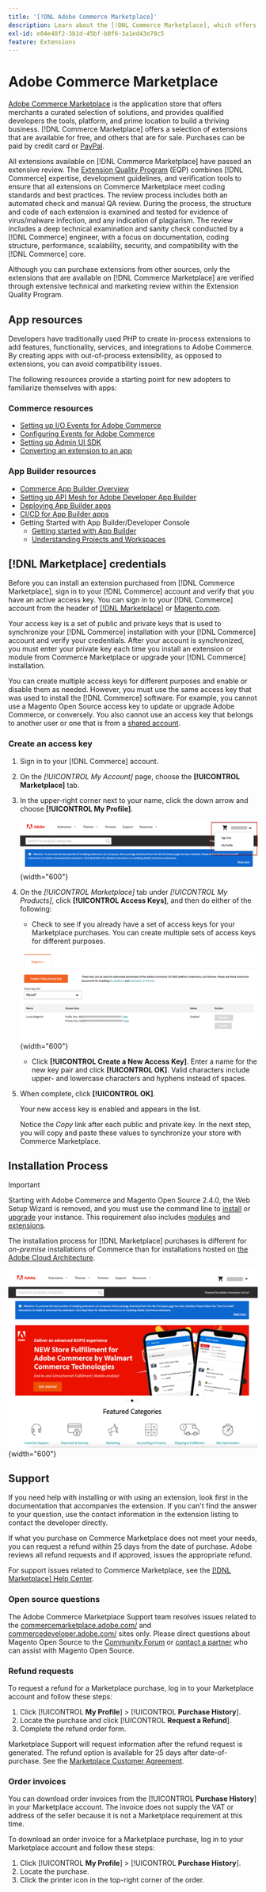 ```yaml
---
title: '[!DNL Adobe Commerce Marketplace]'
description: Learn about the [!DNL Commerce Marketplace], which offers merchants a curated selection of solutions, and provides qualified developers the tools, platform, and prime location to build a thriving business.
exl-id: e04e48f2-3b1d-45bf-b0f6-3a1ed43e78c5
feature: Extensions
---
```

# Adobe Commerce Marketplace

[Adobe Commerce Marketplace][1] is the application store that offers merchants a curated selection of solutions, and provides qualified developers the tools, platform, and prime location to build a thriving business. [!DNL Commerce Marketplace] offers a selection of extensions that are available for free, and others that are for sale. Purchases can be paid by credit card or [PayPal][2].

All extensions available on [!DNL Commerce Marketplace] have passed an extensive review. The [Extension Quality Program][3] (EQP) combines [!DNL Commerce] expertise, development guidelines, and verification tools to ensure that all extensions on Commerce Marketplace meet coding standards and best practices. The review process includes both an automated check and manual QA review. During the process, the structure and code of each extension is examined and tested for evidence of virus/malware infection, and any indication of plagiarism. The review includes a deep technical examination and sanity check conducted by a [!DNL Commerce] engineer, with a focus on documentation, coding structure, performance, scalability, security, and compatibility with the [!DNL Commerce] core.

Although you can purchase extensions from other sources, only the extensions that are available on [!DNL Commerce Marketplace] are verified through extensive technical and marketing review within the Extension Quality Program.

## App resources

Developers have traditionally used PHP to create in-process extensions to add features, functionality, services, and integrations to Adobe Commerce. By creating apps with out-of-process extensibility, as opposed to extensions, you can avoid compatibility issues.

The following resources provide a starting point for new adopters to familiarize themselves with apps:

### Commerce resources

-  [Setting up I/O Events for Adobe Commerce](https://developer.adobe.com/commerce/extensibility/events/)
-  [Configuring Events for Adobe Commerce](https://developer.adobe.com/commerce/extensibility/events/configure-commerce/)
-  [Setting up Admin UI SDK](https://developer.adobe.com/commerce/extensibility/admin-ui-sdk/)
-  [Converting an extension to an app](https://developer.adobe.com/commerce/extensibility/app-development/#how-do-i-port-an-extension-into-an-app)

### App Builder resources

-  [Commerce App Builder Overview](https://developer.adobe.com/commerce/extensibility/app-development/)
-  [Setting up API Mesh for Adobe Developer App Builder](https://developer.adobe.com/graphql-mesh-gateway/gateway/getting-started/)
-  [Deploying App Builder apps](https://developer.adobe.com/app-builder/docs/guides/deployment/)
-  [CI/CD for App Builder apps](https://developer.adobe.com/app-builder/docs/guides/deployment/ci_cd_for_firefly_apps/)
-  Getting Started with App Builder/Developer Console
   -  [Getting started with App Builder](https://developer.adobe.com/app-builder/docs/getting_started/)
   -  [Understanding Projects and Workspaces](https://developer.adobe.com/app-builder/docs/resources/videos/exploring/projects-and-workspaces/)

## [!DNL Marketplace] credentials

Before you can install an extension purchased from [!DNL Commerce Marketplace], sign in to your [!DNL Commerce] account and verify that you have an active access key. You can sign in to your [!DNL Commerce] account from the header of [[!DNL Marketplace]][1] or [Magento.com][6].

Your access key is a set of public and private keys that is used to synchronize your [!DNL Commerce] installation with your [!DNL Commerce] account and verify your credentials. After your account is synchronized, you must enter your private key each time you install an extension or module from Commerce Marketplace or upgrade your [!DNL Commerce] installation.

You can create multiple access keys for different purposes and enable or disable them as needed. However, you must use the same access key that was used to install the [!DNL Commerce] software. For example, you cannot use a Magento Open Source access key to update or upgrade Adobe Commerce, or conversely. You also cannot use an access key that belongs to another user or one that is from a [shared account](commerce-account-share.md).

### Create an access key

1. Sign in to your [!DNL Commerce] account.

1. On the _[!UICONTROL My Account]_ page, choose the **[!UICONTROL Marketplace]** tab.

1. In the upper-right corner next to your name, click the down arrow and choose **[!UICONTROL My Profile]**.

    ![Your [!DNL Marketplace] profile](./assets/marketplace-profile.png){width="600"}

1. On the _[!UICONTROL Marketplace]_ tab under _[!UICONTROL My Products]_, click **[!UICONTROL Access Keys]**, and then do either of the following:

    - Check to see if you already have a set of access keys for your Marketplace purchases. You can create multiple sets of access keys for different purposes.

    ![Access Keys](./assets/access-keys.png){width="600"}

    - Click **[!UICONTROL Create a New Access Key]**. Enter a name for the new key pair and click **[!UICONTROL OK]**. Valid characters include upper- and lowercase characters and hyphens instead of spaces.

1. When complete, click **[!UICONTROL OK]**.

    Your new access key is enabled and appears in the list.

    Notice the _Copy_ link after each public and private key. In the next step, you will copy and paste these values to synchronize your store with Commerce Marketplace.

## Installation Process

>[!IMPORTANT]
>
>Starting with Adobe Commerce and Magento Open Source 2.4.0, the Web Setup Wizard is removed, and you must use the command line to [install](https://experienceleague.adobe.com/docs/commerce-operations/installation-guide/advanced.html) or [upgrade](https://experienceleague.adobe.com/docs/commerce-operations/upgrade-guide/implementation/perform-upgrade.html) your instance. This requirement also includes [modules](https://experienceleague.adobe.com/docs/commerce-operations/upgrade-guide/modules/upgrade.html) and [extensions](https://experienceleague.adobe.com/docs/commerce-operations/installation-guide/tutorials/extensions.html).

The installation process for [!DNL Marketplace] purchases is different for _on-premise_ installations of Commerce than for installations hosted on [the Adobe Cloud Architecture][4].

![Commerce Marketplace](./assets/marketplace.png){width="600"}

## Support

If you need help with installing or with using an extension, look first in the documentation that accompanies the extension. If you can't find the answer to your question, use the contact information in the extension listing to contact the developer directly.

If what you purchase on Commerce Marketplace does not meet your needs, you can request a refund within 25 days from the date of purchase. Adobe reviews all refund requests and if approved, issues the appropriate refund.

For support issues related to Commerce Marketplace, see the [[!DNL Marketplace] Help Center][5].

### Open source questions

The Adobe Commerce Marketplace Support team resolves issues related to the [commercemarketplace.adobe.com/](https://commercemarketplace.adobe.com/) and [commercedeveloper.adobe.com/](https://commercedeveloper.adobe.com/) sites only. Please direct questions about Magento Open Source to the [Community Forum](https://community.magento.com/) or [contact a partner](https://business.adobe.com/products/magento/partners.html) who can assist with Magento Open Source.

### Refund requests

To request a refund for a Marketplace purchase, log in to your Marketplace account and follow these steps:

1. Click [!UICONTROL **My Profile**] > [!UICONTROL **Purchase History**].
1. Locate the purchase and click [!UICONTROL **Request a Refund**].
1. Complete the refund order form.

Marketplace Support will request information after the refund request is generated. The refund option is available for 25 days after date-of-purchase. See the [Marketplace Customer Agreement](https://www.adobe.com/legal/terms/enterprise-licensing/magento-legacy-terms.html).

### Order invoices

You can download order invoices from the [!UICONTROL **Purchase History**] in your Marketplace account. The invoice does not supply the VAT or address of the seller because it is not a Marketplace requirement at this time.

To download an order invoice for a Marketplace purchase, log in to your Marketplace account and follow these steps:

1. Click [!UICONTROL **My Profile**] > [!UICONTROL **Purchase History**].
1. Locate the purchase.
1. Click the printer icon in the top-right corner of the order.

[1]: https://marketplace.magento.com/
[2]: https://www.paypal.com/us/home
[3]: https://developer.adobe.com/commerce/marketplace/guides/sellers/extension-quality-program/
[4]: https://www.adobe.com/commerce/magento/enterprise.html
[5]: https://marketplacesupport.magento.com/hc/en-us
[6]: https://business.adobe.com/products/magento/magento-commerce.html
